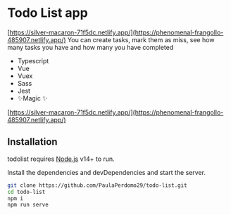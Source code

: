 # Todo List app

[https://silver-macaron-71f5dc.netlify.app/](https://phenomenal-frangollo-485907.netlify.app/)
You can create tasks, mark them as miss, see how many tasks you have and how many you have completed

- Typescript
-  Vue 
-  Vuex
-   Sass
-   Jest
- ✨Magic ✨

[https://silver-macaron-71f5dc.netlify.app/](https://phenomenal-frangollo-485907.netlify.app/)
## Installation

todolist requires [Node.js](https://nodejs.org/) v14+ to run.

Install the dependencies and devDependencies and start the server.

```sh
git clone https://github.com/PaulaPerdomo29/todo-list.git
cd todo-list
npm i
npm run serve
```


